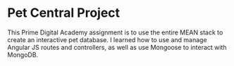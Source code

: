 # Pet Central Project

This Prime Digital Academy assignment is to use the entire MEAN stack to create an interactive pet database. I learned how to use and manage Angular JS routes and controllers, as well as use Mongoose to interact with MongoDB.